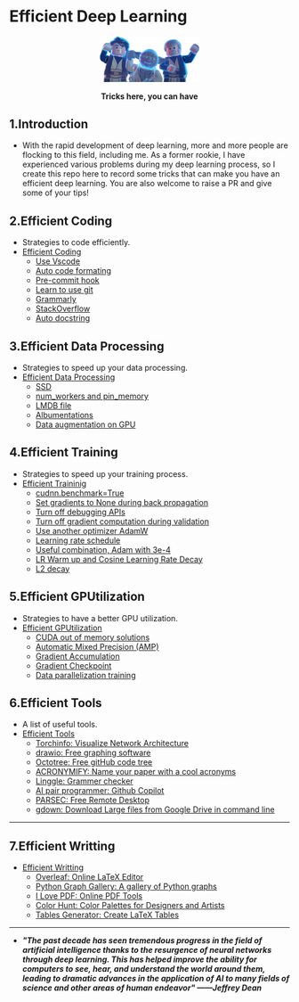 # Efficient Deep Learning

<div align=center>
  <img src='images/cover.png' width=180 >
</div>
<div align=center>
  <p ><strong>Tricks here, you can have</strong></p>
</div>

## 1.Introduction

- With the rapid development of deep learning, more and more people are flocking to this field, including me. As a former rookie, I have experienced various problems during my deep learning process, so I create this repo here to record some tricks that can make you have an efficient deep learning. You are also welcome to raise a PR and give some of your tips!

## 2.Efficient Coding

- Strategies to code efficiently.
- [Efficient Coding](Efficient_Coding.md)
  - [Use Vscode](Efficient_Coding.md#1-you-shouldnt-miss-vscode)
  - [Auto code formating](Efficient_Coding.md#2-automatically-format-your-code)
  - [Pre-commit hook](Efficient_Coding.md#3-use-a-pre-commit-hook-to-check-your-code)
  - [Learn to use git](Efficient_Coding.md#4-learn-to-use-git)
  - [Grammarly](Efficient_Coding.md#5-use-grammarly-to-check-your-writing)
  - [StackOverflow](Efficient_Coding.md#6-search-on-stackoverflow-first)
  - [Auto docstring](Efficient_Coding.md#7-automatically-format-your-docstring)
## 3.Efficient Data Processing

- Strategies to speed up your data processing.
- [Efficient Data Processing](Efficient_DataProcessing.md)
  - [SSD](Efficient_DataProcessing.md#11-use-ssd-instead)
  - [num_workers and pin_memory](Efficient_DataProcessing.md#12-multiple-workers-and-pinmemory-in-dataloader)
  - [LMDB file](Efficient_DataProcessing.md#21-efficient-data-storage-methods)
  - [Albumentations](Efficient_DataProcessing.md#22-efficient-data-augmentation-library)
  - [Data augmentation on GPU](Efficient_DataProcessing.md#23-data-augmentation-on-gpu)

## 4.Efficient Training

- Strategies to speed up your training process.
- [Efficient Traininig](Efficient_Training.md)
  - [cudnn.benchmark=True](Efficient_Training.md#11-set-cudnnbenchmarktrue)
  - [Set gradients to None during back propagation](Efficient_Training.md#12-set-gradients-to-none-during-back-propagation)
  - [Turn off debugging APIs](Efficient_Training.md#13-turn-off-debugging)
  - [Turn off gradient computation during validation](Efficient_Training.md#14-turn-off-gradient-computation-during-validation)
  - [Use another optimizer AdamW](Efficient_Training.md#21-use-another-optimizer-adamw)
  - [Learning rate schedule](Efficient_Training.md#22-learning-rate-schedule)
  - [Useful combination, Adam with 3e-4](Efficient_Training.md#23-best-combination-adam-with-3e-4)
  - [LR Warm up and Cosine Learning Rate Decay](Efficient_Training.md#24-lr-warm-up-and-cosine-learning-rate-decay)
  - [L2 decay](Efficient_Training.md#25-l2-decay)
## 5.Efficient GPUtilization

- Strategies to have a better GPU utilization.
- [Efficient GPUtilization](Efficient_GPUtilization.md)
  - [CUDA out of memory solutions](Efficient_GPUtilization.md#1-cuda-out-of-memory-solutions)
  - [Automatic Mixed Precision (AMP)](Efficient_GPUtilization.md#21-automatic-mixed-precisionamp)
  - [Gradient Accumulation](Efficient_GPUtilization.md#22-gradient-accumulation)
  - [Gradient Checkpoint](Efficient_GPUtilization.md#23-gradient-checkpoint)
  - [Data parallelization training](Efficient_GPUtilization.md#31-distributed-model-training)

## 6.Efficient Tools

- A list of useful tools.
- [Efficient Tools](Efficient_Tools.md)
  - [Torchinfo: Visualize Network Architecture](Efficient_Tools.md#1-torchinfo-visualize-network-architecture)
  - [drawio: Free graphing software](Efficient_Tools.md#2-drawio-free-graphing-software)
  - [Octotree: Free gitHub code tree](Efficient_Tools.md#3-octotree-free-github-code-tree)
  - [ACRONYMIFY: Name your paper with a cool acronyms](Efficient_Tools.md#4-acronymify-name-your-paper-with-a-cool-acronyms)
  - [Linggle: Grammer checker](Efficient_Tools.md#5-linggle-grammer-checker)
  - [AI pair programmer: Github Copilot](Efficient_Tools.md#6-ai-pair-programmer-github-copilot)
  - [PARSEC: Free Remote Desktop](Efficient_Tools.md#7-parsec-free-remote-desktop)
  - [gdown: Download Large files from Google Drive in command line](Efficient_Tools.md#8-gdown-download-large-files-from-google-drive-in-command-line)
----

## 7.Efficient Writting
- [Efficient Writting](Efficient_Writting.md)
  - [Overleaf: Online LaTeX Editor](Efficient_Writting.md#1-overleaf-online-latex-editor)
  - [Python Graph Gallery: A gallery of Python graphs](Efficient_Writting.md#2-python-graph-gallery-a-gallery-of-python-graphs)
  - [I Love PDF: Online PDF Tools](Efficient_Writting.md#3-i-love-pdf-online-pdf-tools)
  - [Color Hunt: Color Palettes for Designers and Artists](Efficient_Writting.md#4-color-hunt-color-palettes-for-designers-and-artists)
  - [Tables Generator: Create LaTeX Tables](Efficient_Writting.md#5-tables-generator-create-latex-tables)
----
- ***"The past decade has seen tremendous progress in the field of artificial intelligence thanks to the resurgence of neural networks through deep learning. This has helped improve the ability for computers to see, hear, and understand the world around them, leading to dramatic advances in the application of AI to many fields of science and other areas of human endeavor" ——Jeffrey Dean***
